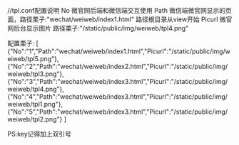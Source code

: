 //tpl.conf配置说明
No          微官网后端和微信端交互使用
Path        微信端微官网显示的页面，路径栗子:"wechat/weiweb/index1.html" 路径根目录从view开始
Picurl      微官网后台显示图片 路径栗子:"/static/public/img/weiweb/tpl4.png"

配置栗子:
[
	{"No":"1","Path":"wechat/weiweb/index1.html","Picurl":"/static/public/img/weiweb/tpl5.png"},
	{"No":"2","Path":"wechat/weiweb/index2.html","Picurl":"/static/public/img/weiweb/tpl3.png"},
	{"No":"3","Path":"wechat/weiweb/index3.html","Picurl":"/static/public/img/weiweb/tpl4.png"},
	{"No":"4","Path":"wechat/weiweb/index3.html","Picurl":"/static/public/img/weiweb/tpl1.png"},
	{"No":"5","Path":"wechat/weiweb/index3.html","Picurl":"/static/public/img/weiweb/tpl2.png"}
]

PS:key记得加上双引号